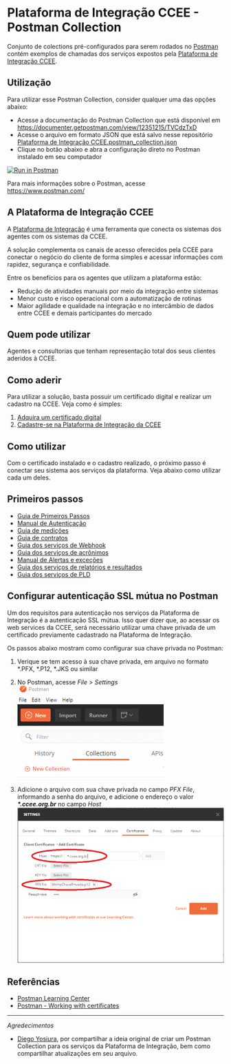 # Plataforma de Integração CCEE - Postman Collection

Conjunto de colections pré-configurados para serem rodados no [Postman](https://www.getpostman.com/) contém exemplos de chamadas dos serviços expostos pela [Plataforma de Integração CCEE](https://www.ccee.org.br/web/guest/documentos/plataforma-de-integracao).

## Utilização

Para utilizar esse Postman Collection, consider qualquer uma das opções abaixo:

* Acesse a documentação do Postman Collection que está disponível em https://documenter.getpostman.com/view/12351215/TVCdzTxD
* Acesse o arquivo em formato JSON que está salvo nesse repositório [Plataforma de Integração CCEE.postman_collection.json](Plataforma%20de%20Integração%20CCEE.postman_collection.json)
* Clique no botão abaixo e abra a configuração direto no Postman instalado em seu computador

[![Run in Postman](https://run.pstmn.io/button.svg)](https://app.getpostman.com/run-collection/27dc730daa9ea47cfa3e)

Para mais informações sobre o Postman, acesse https://www.postman.com/

## A Plataforma de Integração CCEE

A [Plataforma de Integração](https://www.ccee.org.br/web/guest/documentos/plataforma-de-integracao) é uma ferramenta que conecta os sistemas dos agentes com os sistemas da CCEE.

A solução complementa os canais de acesso oferecidos pela CCEE para conectar o negócio do cliente de forma simples e acessar informações com rapidez, segurança e confiabilidade.

Entre os benefícios para os agentes que utilizam a plataforma estão:
- Redução de atividades manuais por meio da integração entre sistemas
- Menor custo e risco operacional com a automatização de rotinas
- Maior agilidade e qualidade na integração e no intercâmbio de dados entre CCEE e demais participantes do mercado

## Quem pode utilizar

Agentes e consultorias que tenham representação total dos seus clientes aderidos à CCEE.

## Como aderir

Para utilizar a solução, basta possuir um certificado digital e realizar um cadastro na CCEE. Veja como é simples:
1. [Adquira um certificado digital](https://estrutura.iti.gov.br/)
2. [Cadastre-se na Plataforma de Integração da CCEE](https://www.ccee.org.br/documents/80415/919484/Ades%C3%A3o%20e%20Atualiza%C3%A7%C3%A3o%20Certificado%20e%20Senha%20Plataforma%20de%20Integra%C3%A7%C3%A3o%20no%20SGP_1.pdf/2cf3ef8e-16f5-2a17-9e7a-76abd25e1417)

## Como utilizar

Com o certificado instalado e o cadastro realizado, o próximo passo é conectar seu sistema aos serviços da plataforma. Veja abaixo como utilizar cada um deles.

## Primeiros passos

- [Guia de Primeiros Passos](https://github.com/devccee/guia-primeiros-passos)
- [Manual de Autenticação](https://www.ccee.org.br/documents/80415/919484/Autenticacao.pdf/5960714a-70e2-6c8d-9801-233fb34fb0fe)
- [Guia de medições](https://github.com/devccee/guia-medicoes)
- [Guia de contratos](https://www.ccee.org.br/documents/80415/919484/Manual%20servi%C3%A7os%20contratos.pdf/5a036b58-6e74-d2d5-acb3-d5fc8e96dc05)
- [Guia dos serviços de Webhook](https://github.com/devccee/webhook)
- [Guia dos serviços de acrônimos](https://www.ccee.org.br/documents/80415/919484/Manual%20servi%C3%A7os%20acr%C3%B4nimos%20DRI_v4.0.pdf/8ae1855c-83cf-16eb-fe0d-9cc6c207843d)
- [Manual de Alertas e exceções](https://www.ccee.org.br/documents/80415/919484/ManualDeExce%C3%A7%C3%B5es%20DaPlataformaDeIntegracao.pdf/9fe61c50-3cf6-7629-def2-94c94122f064)
- [Guia dos serviços de relatórios e resultados](https://www.ccee.org.br/documents/80415/919484/Manual%20servi%C3%A7os%20listar%20relat%C3%B3rios%20e%20resultados%20DRI_v3_0.pdf/135225de-e663-81fb-1c6a-2eeeba1cc5bf)
- [Guia dos serviços de PLD](https://www.ccee.org.br/documents/80415/919484/Manual%20usuario%20servi%C3%A7os%20listar%20PLD_v2.0.pdf/3f2784d9-c03d-1217-1f71-031a78f8f70c)

## Configurar autenticação SSL mútua no Postman

Um dos requisitos para autenticação nos serviços da Plataforma de Integração é a autenticação SSL mútua. Isso quer dizer que, ao acessar os web services da CCEE, será necessário utilizar uma chave privada de um certificado previamente cadastrado na Plataforma de Integração.

Os passos abaixo mostram como configurar sua chave privada no Postman:

1. Verique se tem acesso à sua chave privada, em arquivo no formato *.PFX, *.P12, *.JKS ou similar

2. No Postman, acesse _File > Settings_
![Postman - Howto 2Way SSL](./img/howto_postman_2wayssl_001.gif)

3. Adicione o arquivo com sua chave privada no campo _PFX File_, informando a senha do arquivo, e adicione o endereço o valor **_*.ccee.org.br_** no campo _Host_
![Postman - Howto 2Way SSL](./img/howto_postman_2wayssl_002.png)

## Referências

- [Postman Learning Center](https://learning.postman.com/)
- [Postman - Working with certificates](https://learning.postman.com/docs/sending-requests/certificates/)

------
_Agredecimentos_

* [Diego Yosiura](https://www.linkedin.com/in/diegoyosiura/), por compartilhar a ideia original de criar um Postman Collection para os serviços da Plataforma de Integração, bem como compartilhar atualizações em seu arquivo.
